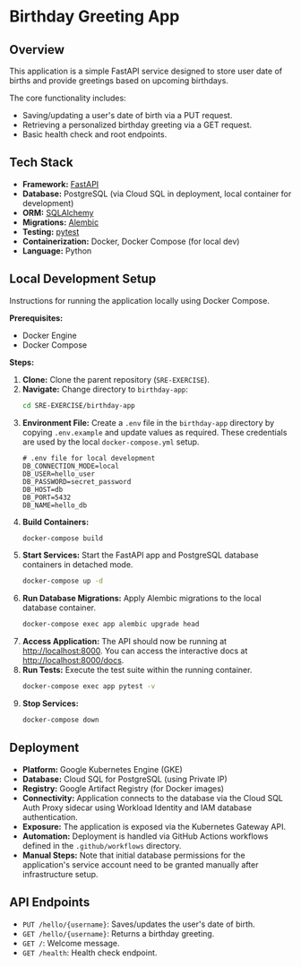 # Birthday Greeting App

## Overview

This application is a simple FastAPI service designed to store user date of births and provide greetings based on upcoming birthdays.

The core functionality includes:
* Saving/updating a user's date of birth via a PUT request.
* Retrieving a personalized birthday greeting via a GET request.
* Basic health check and root endpoints.

## Tech Stack

* **Framework:** [FastAPI](https://fastapi.tiangolo.com/)
* **Database:** PostgreSQL (via Cloud SQL in deployment, local container for development)
* **ORM:** [SQLAlchemy](https://www.sqlalchemy.org/)
* **Migrations:** [Alembic](https://alembic.sqlalchemy.org/en/latest/)
* **Testing:** [pytest](https://docs.pytest.org/)
* **Containerization:** Docker, Docker Compose (for local dev)
* **Language:** Python

## Local Development Setup

Instructions for running the application locally using Docker Compose.

**Prerequisites:**

* Docker Engine
* Docker Compose

**Steps:**

1.  **Clone:** Clone the parent repository (`SRE-EXERCISE`).
2.  **Navigate:** Change directory to `birthday-app`:
    ```bash
    cd SRE-EXERCISE/birthday-app
    ```
3.  **Environment File:** Create a `.env` file in the `birthday-app` directory by copying `.env.example` and update values as required. These credentials are used by the local `docker-compose.yml` setup.
    ```dotenv
    # .env file for local development
    DB_CONNECTION_MODE=local
    DB_USER=hello_user
    DB_PASSWORD=secret_password
    DB_HOST=db
    DB_PORT=5432
    DB_NAME=hello_db
    ```
4.  **Build Containers:**
    ```bash
    docker-compose build
    ```
5.  **Start Services:** Start the FastAPI app and PostgreSQL database containers in detached mode.
    ```bash
    docker-compose up -d
    ```
6.  **Run Database Migrations:** Apply Alembic migrations to the local database container.
    ```bash
    docker-compose exec app alembic upgrade head
    ```
7.  **Access Application:** The API should now be running at [http://localhost:8000](http://localhost:8000). You can access the interactive docs at [http://localhost:8000/docs](http://localhost:8000/docs).
8.  **Run Tests:** Execute the test suite within the running container.
    ```bash
    docker-compose exec app pytest -v
    ```
9.  **Stop Services:**
    ```bash
    docker-compose down
    ```

## Deployment

* **Platform:** Google Kubernetes Engine (GKE)
* **Database:** Cloud SQL for PostgreSQL (using Private IP)
* **Registry:** Google Artifact Registry (for Docker images)
* **Connectivity:** Application connects to the database via the Cloud SQL Auth Proxy sidecar using Workload Identity and IAM database authentication.
* **Exposure:** The application is exposed via the Kubernetes Gateway API.
* **Automation:** Deployment is handled via GitHub Actions workflows defined in the `.github/workflows` directory.
* **Manual Steps:** Note that initial database permissions for the application's service account need to be granted manually after infrastructure setup.

## API Endpoints

* `PUT /hello/{username}`: Saves/updates the user's date of birth.
* `GET /hello/{username}`: Returns a birthday greeting.
* `GET /`: Welcome message.
* `GET /health`: Health check endpoint.
